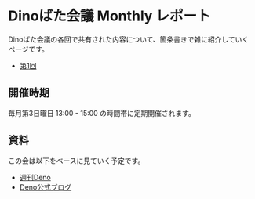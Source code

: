 # Dinoばた会議 Monthly レポート

Dinoばた会議の各回で共有された内容について、箇条書きで雑に紹介していくページです。

- [第1回](/report/01)

## 開催時期
毎月第3日曜日 13:00 - 15:00 の時間帯に定期開催されます。

## 資料
この会は以下をベースに見ていく予定です。

- [週刊Deno](https://uki00a.github.io/deno-weekly/)
- [Deno公式ブログ](https://deno.com/blog)
